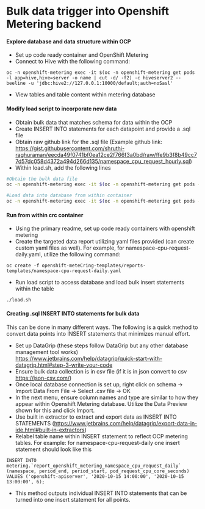 # Bulk data trigger into Openshift Metering backend

#### Explore database and data structure within OCP
  - Set up code ready container and OpenShift Metering
  - Connect to Hive with the following command:
```
oc -n openshift-metering exec -it $(oc -n openshift-metering get pods -l app=hive,hive=server -o name | cut -d/ -f2) -c hiveserver2 -- beeline -u 'jdbc:hive2://127.0.0.1:10000/default;auth=noSasl'
```
  - View tables and table content within metering database

#### Modify load script to incorporate new data
  - Obtain bulk data that matches schema for data within the OCP
  - Create INSERT INTO statements for each datapoint and provide a .sql file
  - Obtain raw github link for the .sql file (Example github link: https://gist.githubusercontent.com/shruthi-raghuraman/eecda49f0741bf0ea12ce2f766f3a0bd/raw/ffe9b3f8b49cc77d57dc058d4372a494d266d135/namespace_cpu_request_hourly.sql)
  - Within load.sh, add the following lines
```sh
#Obtain the bulk data file
oc -n openshift-metering exec -it $(oc -n openshift-metering get pods -l app=hive,hive=server -o name | cut -d/ -f2) -c hiveserver2 -- curl -o <YOUR_INSERT_FILE.sql> <RAW GITHUB LINK>

#Load data into database from within container
oc -n openshift-metering exec -it $(oc -n openshift-metering get pods -l app=hive,hive=server -o name | cut -d/ -f2) -c hiveserver2 -- beeline -u 'jdbc:hive2://127.0.0.1:10000/default;auth=noSasl' -f <YOUR_INSERT_FILE.sql>
```
#### Run from within crc container
  - Using the primary readme, set up code ready containers with openshift metering
  - Create the targeted data report utilizing yaml files provided (can create custom yaml files as well). For example, for namespace-cpu-request-daily.yaml, utilize the following command:
```
oc create -f openshift-meteCring-templates/reports-templates/namespace-cpu-request-daily.yaml
```
  - Run load script to access database and load bulk insert statements within the table
  ```
  ./load.sh
  ```

#### Creating .sql INSERT INTO statements for bulk data
This can be done in many different ways. The following is a quick method to convert data points into INSERT statements that minimizes manual effort.
  - Set up DataGrip (these steps follow DataGrip but any other database management tool works) https://www.jetbrains.com/help/datagrip/quick-start-with-datagrip.html#step-3-write-your-code
  - Ensure bulk data collection is in csv file (if it is in json convert to csv https://json-csv.com/)
  - Once local database connection is set up, right click on schema -> Import Data From File -> Select .csv file -> OK
  - In the next menu, ensure column names and type are similar to how they appear within Openshift Metering database. Utilize the Data Preview shown for this and click Import.
  - Use built in extractor to extract and export data as INSERT INTO STATEMENTS (https://www.jetbrains.com/help/datagrip/export-data-in-ide.html#built-in-extractors)
  - Relabel table name within INSERT statement to reflect OCP metering tables. For example: for namespace-cpu-request-daily one insert statement should look like this
 ```
 INSERT INTO metering.`report_openshift_metering_namespace_cpu_request_daily` (namespace, period_end, period_start, pod_request_cpu_core_seconds) VALUES ('openshift-apiserver', '2020-10-15 14:00:00', '2020-10-15 13:00:00', 6);
```
  - This method outputs individual INSERT INTO statements that can be turned into one insert statement for all points.
